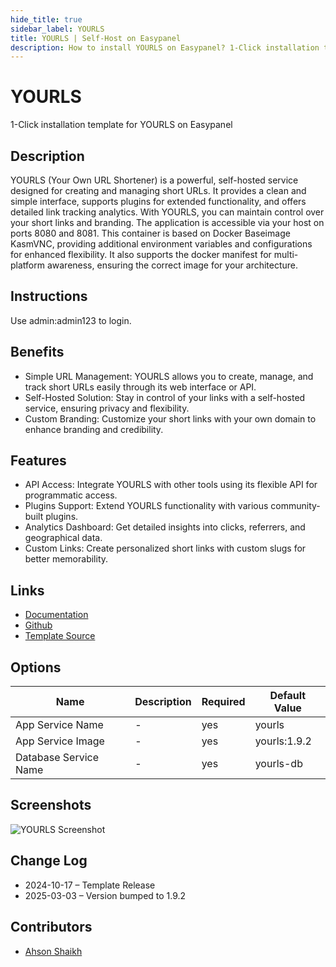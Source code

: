 ```yaml
---
hide_title: true
sidebar_label: YOURLS
title: YOURLS | Self-Host on Easypanel
description: How to install YOURLS on Easypanel? 1-Click installation template for YOURLS on Easypanel
---
```


<!-- generated -->

# YOURLS

1-Click installation template for YOURLS on Easypanel

## Description

YOURLS (Your Own URL Shortener) is a powerful, self-hosted service designed for creating and managing short URLs. It provides a clean and simple interface, supports plugins for extended functionality, and offers detailed link tracking analytics. With YOURLS, you can maintain control over your short links and branding. The application is accessible via your host on ports 8080 and 8081. This container is based on Docker Baseimage KasmVNC, providing additional environment variables and configurations for enhanced flexibility. It also supports the docker manifest for multi-platform awareness, ensuring the correct image for your architecture.

## Instructions

Use admin:admin123 to login.

## Benefits

- Simple URL Management: YOURLS allows you to create, manage, and track short URLs easily through its web interface or API.
- Self-Hosted Solution: Stay in control of your links with a self-hosted service, ensuring privacy and flexibility.
- Custom Branding: Customize your short links with your own domain to enhance branding and credibility.

## Features

- API Access: Integrate YOURLS with other tools using its flexible API for programmatic access.
- Plugins Support: Extend YOURLS functionality with various community-built plugins.
- Analytics Dashboard: Get detailed insights into clicks, referrers, and geographical data.
- Custom Links: Create personalized short links with custom slugs for better memorability.

## Links

- [Documentation](https://yourls.org/#Guide)
- [Github](https://github.com/YOURLS/YOURLS)
- [Template Source](https://github.com/easypanel-io/templates/tree/main/templates/yourls)

## Options

Name | Description | Required | Default Value
-|-|-|-
App Service Name | - | yes | yourls
App Service Image | - | yes | yourls:1.9.2
Database Service Name | - | yes | yourls-db

## Screenshots

![YOURLS Screenshot](./assets/screenshot.png)

## Change Log

- 2024-10-17 – Template Release
- 2025-03-03 – Version bumped to 1.9.2

## Contributors

- [Ahson Shaikh](https://github.com/Ahson-Shaikh)
